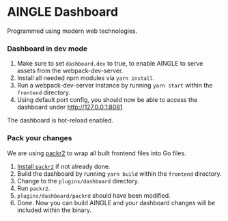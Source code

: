 # AINGLE Dashboard

Programmed using modern web technologies.

### Dashboard in dev mode

1. Make sure to set `dashboard.dev` to true, to enable AINGLE to serve assets
   from the webpack-dev-server.
2. Install all needed npm modules via `yarn install`.
3. Run a webpack-dev-server instance by running `yarn start` within the `frontend` directory.
4. Using default port config, you should now be able to access the dashboard under http://127.0.0.1:8081

The dashboard is hot-reload enabled.

### Pack your changes

We are using [packr2](https://github.com/gobuffalo/packr/tree/master/v2) to wrap all built frontend files into Go files.

1. [Install `packr2`](https://github.com/gobuffalo/packr/tree/master/v2#binary-installation) if not already done.
2. Build the dashboard by running `yarn build` within the `frontend` directory.
3. Change to the `plugins/dashboard` directory.
4. Run `packr2`.
5. `plugins/dashboard/packrd` should have been modified.
6. Done. Now you can build AINGLE and your dashboard changes will be included within the binary.
